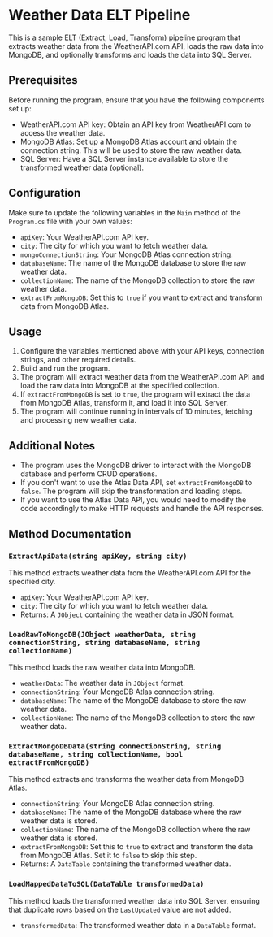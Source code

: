 # Weather Data ELT Pipeline

This is a sample ELT (Extract, Load, Transform) pipeline program that extracts weather data from the WeatherAPI.com API, loads the raw data into MongoDB, and optionally transforms and loads the data into SQL Server.

## Prerequisites

Before running the program, ensure that you have the following components set up:
- WeatherAPI.com API key: Obtain an API key from WeatherAPI.com to access the weather data.
- MongoDB Atlas: Set up a MongoDB Atlas account and obtain the connection string. This will be used to store the raw weather data.
- SQL Server: Have a SQL Server instance available to store the transformed weather data (optional).

## Configuration

Make sure to update the following variables in the `Main` method of the `Program.cs` file with your own values:
- `apiKey`: Your WeatherAPI.com API key.
- `city`: The city for which you want to fetch weather data.
- `mongoConnectionString`: Your MongoDB Atlas connection string.
- `databaseName`: The name of the MongoDB database to store the raw weather data.
- `collectionName`: The name of the MongoDB collection to store the raw weather data.
- `extractFromMongoDB`: Set this to `true` if you want to extract and transform data from MongoDB Atlas.

## Usage

1. Configure the variables mentioned above with your API keys, connection strings, and other required details.
2. Build and run the program.
3. The program will extract weather data from the WeatherAPI.com API and load the raw data into MongoDB at the specified collection.
4. If `extractFromMongoDB` is set to `true`, the program will extract the data from MongoDB Atlas, transform it, and load it into SQL Server.
5. The program will continue running in intervals of 10 minutes, fetching and processing new weather data.

## Additional Notes

- The program uses the MongoDB driver to interact with the MongoDB database and perform CRUD operations.
- If you don't want to use the Atlas Data API, set `extractFromMongoDB` to `false`. The program will skip the transformation and loading steps.
- If you want to use the Atlas Data API, you would need to modify the code accordingly to make HTTP requests and handle the API responses.

## Method Documentation

### `ExtractApiData(string apiKey, string city)`

This method extracts weather data from the WeatherAPI.com API for the specified city.

- `apiKey`: Your WeatherAPI.com API key.
- `city`: The city for which you want to fetch weather data.
- Returns: A `JObject` containing the weather data in JSON format.

### `LoadRawToMongoDB(JObject weatherData, string connectionString, string databaseName, string collectionName)`

This method loads the raw weather data into MongoDB.

- `weatherData`: The weather data in `JObject` format.
- `connectionString`: Your MongoDB Atlas connection string.
- `databaseName`: The name of the MongoDB database to store the raw weather data.
- `collectionName`: The name of the MongoDB collection to store the raw weather data.

### `ExtractMongoDBData(string connectionString, string databaseName, string collectionName, bool extractFromMongoDB)`

This method extracts and transforms the weather data from MongoDB Atlas.

- `connectionString`: Your MongoDB Atlas connection string.
- `databaseName`: The name of the MongoDB database where the raw weather data is stored.
- `collectionName`: The name of the MongoDB collection where the raw weather data is stored.
- `extractFromMongoDB`: Set this to `true` to extract and transform the data from MongoDB Atlas. Set it to `false` to skip this step.
- Returns: A `DataTable` containing the transformed weather data.

### `LoadMappedDataToSQL(DataTable transformedData)`

This method loads the transformed weather data into SQL Server, ensuring that duplicate rows based on the `LastUpdated` value are not added.

- `transformedData`: The transformed weather data in a `DataTable` format.